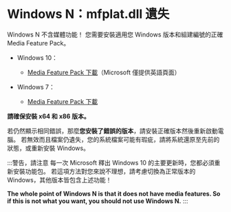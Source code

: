 # Windows N：mfplat.dll 遺失

Windows N 不含媒體功能！ 您需要安裝適用您 Windows 版本和組建編號的正確 Media Feature Pack。

* Windows 10：
  * [Media Feature Pack 下載](https://www.microsoft.com/en-us/software-download/mediafeaturepack)（Microsoft 僅提供英語頁面）

* Windows 7：
  * [Media Feature Pack 下載](https://www.microsoft.com/download/details.aspx?id=16546)

**請確保安裝 x64 和 x86 版本。**

若仍然顯示相同錯誤，那麼**您安裝了錯誤的版本**，請安裝正確版本然後重新啟動電腦。 若無效而且檔案仍遺失，您的系統檔案可能有瑕疵，請將系統還原至先前的狀態，或重新安裝 Windows。

:::警告，請注意 每一次 Microsoft 釋出 Windows 10 的主要更新時，您都必須重新安裝功能包。 若這項方法對您來說不理想，請考慮切換為正常版本的 Windows，其他版本皆包含上述功能！

**The whole point of Windows N is that it does not have media features. So if this is not what you want, you should not use Windows N.** :::
